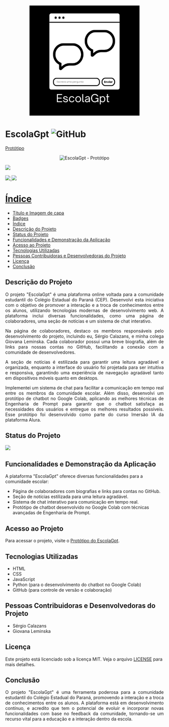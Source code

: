 <p align="center">
  <img width="350" alt="EscolaGpt" src="img/EscolaGpt.png">
</p>

# EscolaGpt ![GitHub](https://img.shields.io/github/license/Gunga-16/Escola-Gpt)

 <a href="https://escolagpt.my.canva.site/">Protótipo</a>
 <p align="center">
  <img width="800" alt="EscolaGpt - Protótipo" src="img/EscolaGpt - Protótipo.png">
</p>
       
<p align="normal">
<img loading="lazy" src="http://img.shields.io/static/v1?label=STATUS&message=EM%20DESENVOLVIMENTO&color=GREEN&style=for-the-badge"/>
</p>

<div>
  <a href="https://github.com/Gunga-16">
  <img loading="lazy" height="180em" src="https://github-readme-stats.vercel.app/api/top-langs/?username=Gunga-16&layout=compact&langs_count=7&theme=dracula"/>
  <img loading="lazy" height="180em" src="https://github-readme-stats.vercel.app/api?username=Gunga-16&show_icons=true&theme=dracula&include_all_commits=true&count_private=true"/>
</div>

# Índice 

* [Título e Imagem de capa](#Título-e-Imagem-de-capa)
* [Badges](#badges)
* [Índice](#índice)
* [Descrição do Projeto](#descrição-do-projeto)
* [Status do Projeto](#status-do-projeto)
* [Funcionalidades e Demonstração da Aplicação](#funcionalidades-e-demonstração-da-aplicação)
* [Acesso ao Projeto](#acesso-ao-projeto)
* [Tecnologias Utilizadas](#tecnologias-utilizadas)
* [Pessoas Contribuidoras e Desenvolvedoras do Projeto](#pessoas-contribuidoras-desenvolvedoras)
* [Licença](#licença)
* [Conclusão](#conclusão)

## Descrição do Projeto

<div style="text-align: justify;"> 
  
<p>O projeto "EscolaGpt" é uma plataforma online voltada para a comunidade estudantil do Colégio Estadual do Paraná (CEP). Desenvolvi esta iniciativa com o objetivo de promover a interação e a troca de conhecimentos entre os alunos, utilizando tecnologias modernas de desenvolvimento web. A plataforma inclui diversas funcionalidades, como uma página de colaboradores, uma seção de notícias e um sistema de chat interativo.</p>

<p>Na página de colaboradores, destaco os membros responsáveis pelo desenvolvimento do projeto, incluindo eu, Sérgio Calazans, e minha colega Giovana Leminska. Cada colaborador possui uma breve biografia, além de links para nossas contas no GitHub, facilitando a conexão com a comunidade de desenvolvedores.</p>

<p>A seção de notícias é estilizada para garantir uma leitura agradável e organizada, enquanto a interface do usuário foi projetada para ser intuitiva e responsiva, garantindo uma experiência de navegação agradável tanto em dispositivos móveis quanto em desktops.</p>

<p>Implementei um sistema de chat para facilitar a comunicação em tempo real entre os membros da comunidade escolar. Além disso, desenvolvi um protótipo de chatbot no Google Colab, aplicando as melhores técnicas de Engenharia de Prompt para garantir que o chatbot satisfaça as necessidades dos usuários e entregue os melhores resultados possíveis. Esse protótipo foi desenvolvido como parte do curso Imersão IA da plataforma Alura.</p>
</div>

## Status do Projeto

<img loading="lazy" src="http://img.shields.io/static/v1?label=STATUS&message=EM%20DESENVOLVIMENTO&color=GREEN&style=for-the-badge"/>

## Funcionalidades e Demonstração da Aplicação

A plataforma "EscolaGpt" oferece diversas funcionalidades para a comunidade escolar:
- Página de colaboradores com biografias e links para contas no GitHub.
- Seção de notícias estilizada para uma leitura agradável.
- Sistema de chat interativo para comunicação em tempo real.
- Protótipo de chatbot desenvolvido no Google Colab com técnicas avançadas de Engenharia de Prompt.

## Acesso ao Projeto

Para acessar o projeto, visite o [Protótipo do EscolaGpt](https://escolagpt.my.canva.site/).

## Tecnologias Utilizadas

- HTML
- CSS
- JavaScript
- Python (para o desenvolvimento do chatbot no Google Colab)
- GitHub (para controle de versão e colaboração)

## Pessoas Contribuidoras e Desenvolvedoras do Projeto

- Sérgio Calazans
- Giovana Leminska

## Licença

Este projeto está licenciado sob a licença MIT. Veja o arquivo [LICENSE](https://github.com/Gunga-16/Escola-Gpt/blob/main/LICENSE) para mais detalhes.

## Conclusão

<div style="text-align: justify;"> 

<p>O projeto "EscolaGpt" é uma ferramenta poderosa para a comunidade estudantil do Colégio Estadual do Paraná, promovendo a interação e a troca de conhecimentos entre os alunos. A plataforma está em desenvolvimento contínuo, e acredito que tem o potencial de evoluir e incorporar novas funcionalidades com base no feedback da comunidade, tornando-se um recurso vital para a educação e a interação dentro da escola. </p>
</div>

